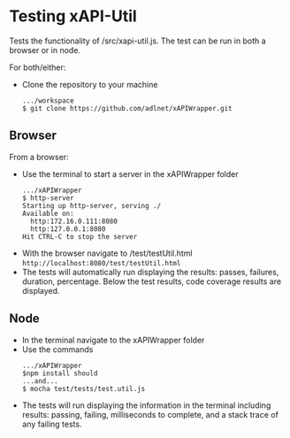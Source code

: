 # Testing xAPI-Util

Tests the functionality of /src/xapi-util.js. The test can be run in both a browser or in node.

For both/either:

* Clone the repository to your machine
    ```
    .../workspace
    $ git clone https://github.com/adlnet/xAPIWrapper.git
    ```

## Browser

From a browser:

* Use the terminal to start a server in the xAPIWrapper folder
    ```
    .../xAPIWrapper
    $ http-server
    Starting up http-server, serving ./
    Available on:
      http:172.16.0.111:8080
      http:127.0.0.1:8080
    Hit CTRL-C to stop the server

    ```
* With the browser navigate to /test/testUtil.html
    `http://localhost:8080/test/testUtil.html`
* The tests will automatically run displaying the results: passes, failures, duration, percentage. Below the test results, code coverage results are displayed.

## Node

* In the terminal navigate to the xAPIWrapper folder
* Use the commands
    ```
    .../xAPIWrapper
    $npm install should
    ...and...
    $ mocha test/tests/test.util.js

    ```
* The tests will run displaying the information in the terminal including results: passing, failing, milliseconds to complete, and a stack trace of any failing tests.

